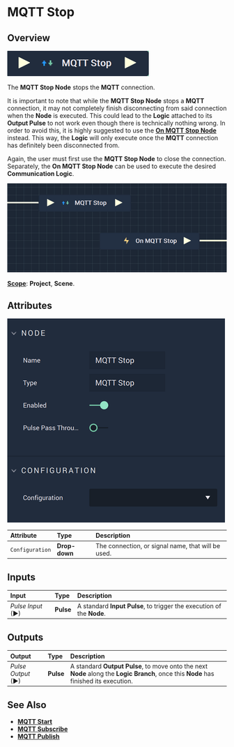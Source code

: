 # MQTT Stop

## Overview

![The MQTT Stop Node.](../../../.gitbook/assets/mqttstopnode.png)

The **MQTT Stop Node** stops the **MQTT** connection.

It is important to note that while the **MQTT Stop Node** stops a **MQTT** connection, it may not completely finish disconnecting from said connection when the **Node** is executed. This could lead to the **Logic** attached to its **Output Pulse** 
to not work even though there is technically nothing wrong. In order to avoid this, it is highly suggested to use 
the [**On MQTT Stop Node**](events/onmqttstop.md) instead. This way, the **Logic** will only execute once the **MQTT** connection has definitely been disconnected from. 

Again, the user must first use the **MQTT Stop Node** to close the connection. Separately, the **On MQTT Stop Node** can be used to execute the desired **Communication Logic**. 

![MQTT Stop and On MQTT Stop Configuration.](../../../.gitbook/assets/mqttstopvsonmqttstop.png)

[**Scope**](../overview.md#scopes): **Project**, **Scene**.

## Attributes

![The MQTT Stop Node Attributes.](../../../.gitbook/assets/mqttstopattributes.png)

| Attribute | Type | Description |
| :--- | :--- | :--- |
| `Configuration` | **Drop-down** | The connection, or signal name, that will be used. |

## Inputs

| Input | Type | Description |
| :--- | :--- | :--- |
| _Pulse Input_ \(►\) | **Pulse** | A standard **Input Pulse**, to trigger the execution of the **Node**. |

## Outputs

| Output | Type | Description |
| :--- | :--- | :--- |
| _Pulse Output_ \(►\) | **Pulse** | A standard **Output Pulse**, to move onto the next **Node** along the **Logic Branch**, once this **Node** has finished its execution. |

## See Also

* [**MQTT Start**](mqttstart.md)
* [**MQTT Subscribe**](mqttsubscribe.md)
* [**MQTT Publish**](mqttpublish.md)

